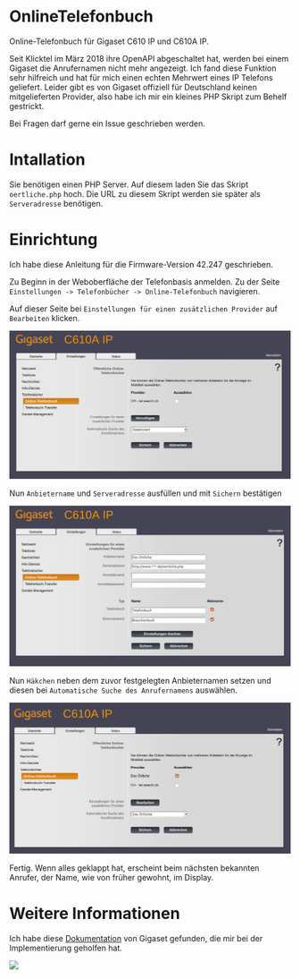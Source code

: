 # OnlineTelefonbuch
Online-Telefonbuch für Gigaset C610 IP und C610A IP.

Seit Klicktel im März 2018 ihre OpenAPI abgeschaltet hat, werden bei einem Gigaset die Anrufernamen nicht mehr angezeigt. Ich fand diese Funktion sehr hilfreich und hat für mich einen echten Mehrwert eines IP Telefons geliefert. Leider gibt es von Gigaset offiziell für Deutschland keinen mitgelieferten Provider, also habe ich mir ein kleines PHP Skript zum Behelf gestrickt.

Bei Fragen darf gerne ein Issue geschrieben werden.

# Intallation
Sie benötigen einen PHP Server. Auf diesem laden Sie das Skript `oertliche.php` hoch. Die URL zu diesem Skript werden sie später als `Serveradresse` benötigen.

# Einrichtung
Ich habe diese Anleitung für die Firmware-Version 42.247 geschrieben.

Zu Beginn in der Weboberfläche der Telefonbasis anmelden. Zu der Seite `Einstellungen -> Telefonbücher -> Online-Telefonbuch` navigieren.

Auf dieser Seite bei `Einstellungen für einen zusätzlichen Provider` auf `Bearbeiten` klicken.

![Schritt 1](Schritt1.jpg)

Nun `Anbietername` und `Serveradresse` ausfüllen und mit `Sichern` bestätigen

![Schritt 2](Schritt2.jpg)

Nun `Häkchen` neben dem zuvor festgelegten Anbieternamen setzen und diesen bei `Automatische Suche des Anrufernamens` auswählen.

![Schritt 3](Schritt3.jpg)

Fertig. Wenn alles geklappt hat, erscheint beim nächsten bekannten Anrufer, der Name, wie von früher gewohnt, im Display.

# Weitere Informationen
Ich habe diese [Dokumentation](https://teamwork.gigaset.com/gigawiki/display/GPPPO/Online+directory) von Gigaset gefunden, die mir bei der Implementierung geholfen hat.

[![](https://www.paypalobjects.com/de_DE/DE/i/btn/btn_donate_LG.gif)](https://www.paypal.com/cgi-bin/webscr?cmd=_s-xclick&hosted_button_id=MCKETSJBUZPJ2&source=url)
